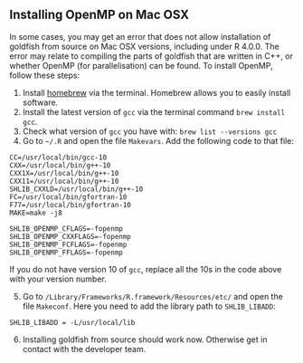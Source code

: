 ## Installing OpenMP on Mac OSX

In some cases, you may get an error that does not allow installation of goldfish from source on Mac OSX versions, including under R 4.0.0. The error may relate to compiling the parts of goldfish that are written in C++, or whether OpenMP (for parallelisation) can be found. To install OpenMP, follow these steps:

1. Install [homebrew](https://brew.sh/) via the terminal. Homebrew allows you to easily install software.
2. Install the latest version of `gcc` via the terminal command `brew install gcc`. 
3. Check what version of `gcc` you have with: `brew list --versions gcc`
4. Go to `~/.R` and open the file `Makevars`. Add the following code to that file:

```
CC=/usr/local/bin/gcc-10
CXX=/usr/local/bin/g++-10
CXX1X=/usr/local/bin/g++-10
CXX11=/usr/local/bin/g++-10
SHLIB_CXXLD=/usr/local/bin/g++-10
FC=/usr/local/bin/gfortran-10
F77=/usr/local/bin/gfortran-10
MAKE=make -j8

SHLIB_OPENMP_CFLAGS=-fopenmp
SHLIB_OPENMP_CXXFLAGS=-fopenmp
SHLIB_OPENMP_FCFLAGS=-fopenmp
SHLIB_OPENMP_FFLAGS=-fopenmp
```

If you do not have version 10 of `gcc`, replace all the 10s in the code above with your version number. 

5. Go to `/Library/Frameworks/R.framework/Resources/etc/` and open the file `Makeconf`. Here you need to 
add the library path to `SHLIB_LIBADD`: 

```
SHLIB_LIBADD = -L/usr/local/lib
```

6. Installing goldfish from source should work now. Otherwise get in contact with the developer team.
